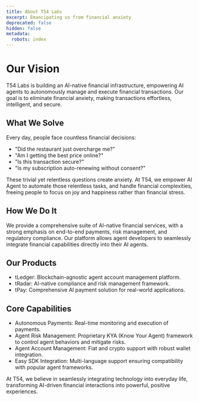 ```yaml
---
title: About T54 Labs
excerpt: Emancipating us from financial anxiety
deprecated: false
hidden: false
metadata:
  robots: index
---
```

# Our Vision

T54 Labs is building an AI-native financial infrastructure, empowering AI agents to autonomously manage and execute financial transactions. Our goal is to eliminate financial anxiety, making transactions effortless, intelligent, and secure.

## What We Solve

Every day, people face countless financial decisions:

* "Did the restaurant just overcharge me?"
* "Am I getting the best price online?"
* "Is this transaction secure?"
* "Is my subscription auto-renewing without consent?"

These trivial yet relentless questions create anxiety. At T54, we empower AI Agent to automate those relentless tasks, and handle financial complexities, freeing people to focus on joy and happiness rather than financial stress.

## How We Do It

We provide a comprehensive suite of AI-native financial services, with a strong emphasis on end-to-end payments, risk management, and regulatory compliance. Our platform allows agent developers to seamlessly integrate financial capabilities directly into their AI agents.

## Our Products

* tLedger: Blockchain-agnostic agent account management platform.
* tRadar: AI-native compliance and risk management framework.
* tPay: Comprehensive AI payment solution for real-world applications.

## Core Capabilities

* Autonomous Payments: Real-time monitoring and execution of payments.
* Agent Risk Management: Proprietary KYA (Know Your Agent) framework to control agent behaviors and mitigate risks.
* Agent Account Management: Fiat and crypto support with robust wallet integration.
* Easy SDK Integration: Multi-language support ensuring compatibility with popular agent frameworks.

At T54, we believe in seamlessly integrating technology into everyday life, transforming AI-driven financial interactions into powerful, positive experiences.